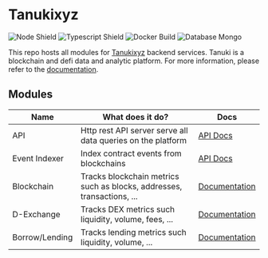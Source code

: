 # Tanukixyz

![Node Shield](https://img.shields.io/badge/Node-%5E16.0.0-brightgreen?style=flat-square&logo=JavaScript)
![Typescript Shield](https://img.shields.io/badge/Typescript-%5E4.6.3-blue?style=flat-square&logo=TypeScript)
![Docker Build](https://img.shields.io/badge/Build-Docker-9cf?style=flat-square&logo=Docker)
![Database Mongo](https://img.shields.io/badge/Database-MongoDB-success?style=flat-square&logo=MongoDB)

This repo hosts all modules for [Tanukixyz](https://tanukixyz.com) backend services.
Tanuki is a blockchain and defi data and analytic platform. For more information, please refer to the [documentation](https://docs.tanukixyz.com/).

## Modules

| Name           | What does it do?                                                       | Docs                                    |
| -------------- | ---------------------------------------------------------------------- | --------------------------------------- |
| API            | Http rest API server serve all data queries on the platform            | [API Docs](./docs/readme.md)            |
| Event Indexer  | Index contract events from blockchains                                 | [API Docs](./modules/indexer/readme.md) |
| Blockchain     | Tracks blockchain metrics such as blocks, addresses, transactions, ... | [Documentation](./docs/readme.md)       |
| D-Exchange     | Tracks DEX metrics such liquidity, volume, fees, ...                   | [Documentation](./docs/readme.md)       |
| Borrow/Lending | Tracks lending metrics such liquidity, volume, ...                     | [Documentation](./docs/readme.md)       |
